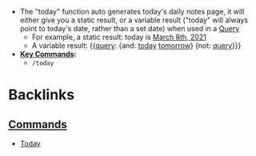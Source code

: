 - The "today" function auto generates today's daily notes page, it will either give you a static result, or a variable result ("today" will always point to today's date, rather than a set date) when used in a [Query](<Query.md>) 
    - For example, a static result: today is [March 8th, 2021](<March 8th, 2021.md>)
    - A variable result: {{[query](<query.md>): {and: [today](<today.md>) [tomorrow](<tomorrow.md>)} {not: [query](<query.md>)}}}
- **[Key Commands](<Key Commands.md>):**
    - `/today`

# Backlinks
## [ Commands](< Commands.md>)
- [Today](<Today.md>)

